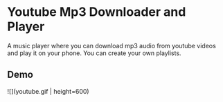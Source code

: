 # Youtube Mp3 Downloader and Player

A music player where you can download mp3 audio from youtube videos and play it on your phone. You can create your own playlists.

## Demo

![](youtube.gif | height=600)
